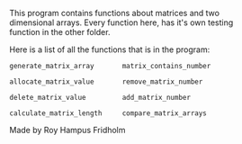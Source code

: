 
This  program  contains  functions  about  matrices  and   two  
dimensional arrays. Every function here, has it's own  testing  
function in the other folder.

Here is a list of all the functions that is  in  the  program:

```
generate_matrix_array       matrix_contains_number

allocate_matrix_value       remove_matrix_number

delete_matrix_value         add_matrix_number

calculate_matrix_length     compare_matrix_arrays
```

Made by Roy Hampus Fridholm
